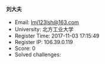 #### 刘大夫  

* Email: lmj123lsh@163.com  
* University: 北方工业大学  
* Register Time: 2017-11-03 17:15:49  
* Register IP: 106.39.0.119  
* Score: 0  
* Solved challenges: 
